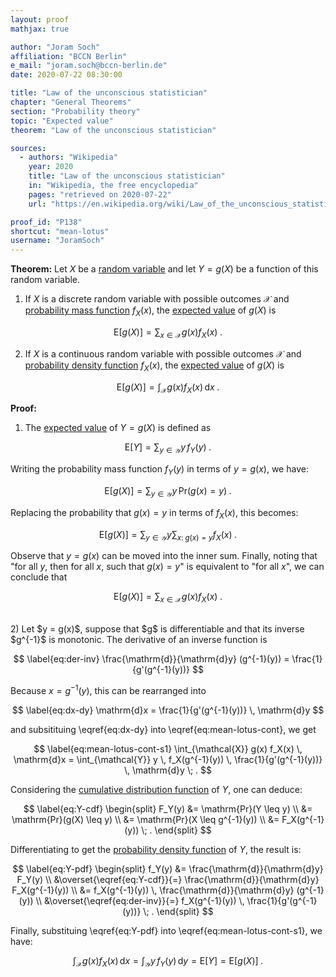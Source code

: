 ```yaml
---
layout: proof
mathjax: true

author: "Joram Soch"
affiliation: "BCCN Berlin"
e_mail: "joram.soch@bccn-berlin.de"
date: 2020-07-22 08:30:00

title: "Law of the unconscious statistician"
chapter: "General Theorems"
section: "Probability theory"
topic: "Expected value"
theorem: "Law of the unconscious statistician"

sources:
  - authors: "Wikipedia"
    year: 2020
    title: "Law of the unconscious statistician"
    in: "Wikipedia, the free encyclopedia"
    pages: "retrieved on 2020-07-22"
    url: "https://en.wikipedia.org/wiki/Law_of_the_unconscious_statistician#Proof"

proof_id: "P138"
shortcut: "mean-lotus"
username: "JoramSoch"
---
```



**Theorem:** Let $X$ be a [random variable](/D/rvar) and let $Y = g(X)$ be a function of this random variable.

1) If $X$ is a discrete random variable with possible outcomes $\mathcal{X}$ and [probability mass function](/D/pmf) $f_X(x)$, the [expected value](/D/mean) of $g(X)$ is

$$ \label{eq:mean-lotus-disc}
\mathrm{E}[g(X)] = \sum_{x \in \mathcal{X}} g(x) f_X(x) \; .
$$

2) If $X$ is a continuous random variable with possible outcomes $\mathcal{X}$ and [probability density function](/D/pdf) $f_X(x)$, the [expected value](/D/mean) of $g(X)$ is

$$ \label{eq:mean-lotus-cont}
\mathrm{E}[g(X)] = \int_{\mathcal{X}} g(x) f_X(x) \, \mathrm{d}x \; .
$$


**Proof:**

1) The [expected value](/D/mean) of $Y = g(X)$ is defined as

$$ \label{eq:mean-lotus-disc-s1}
\mathrm{E}[Y] = \sum_{y \in \mathcal{Y}} y \, f_Y(y) \; .
$$

Writing the probability mass function $f_Y(y)$ in terms of $y = g(x)$, we have:

$$ \label{eq:mean-lotus-disc-s2}
\mathrm{E}[g(X)] = \sum_{y \in \mathcal{Y}} y \, \mathrm{Pr}(g(x) = y) \; .
$$

Replacing the probability that $g(x) = y$ in terms of $f_X(x)$, this becomes:

$$ \label{eq:mean-lotus-disc-s3}
\mathrm{E}[g(X)] = \sum_{y \in \mathcal{Y}} y \sum_{x: \; g(x) = y} f_X(x) \; .
$$

Observe that $y = g(x)$ can be moved into the inner sum. Finally, noting that "for all $y$, then for all $x$, such that $g(x) = y$" is equivalent to "for all $x$", we can conclude that

$$ \label{eq:mean-lotus-disc-s4}
\mathrm{E}[g(X)] = \sum_{x \in \mathcal{X}} g(x) f_X(x) \; .
$$

<br>
2) Let $y = g(x)$, suppose that $g$ is differentiable and that its inverse $g^{-1}$ is monotonic. The derivative of an inverse function is

$$ \label{eq:der-inv}
\frac{\mathrm{d}}{\mathrm{d}y} (g^{-1}(y)) = \frac{1}{g'(g^{-1}(y))}
$$

Because $x = g^{-1}(y)$, this can be rearranged into

$$ \label{eq:dx-dy}
\mathrm{d}x = \frac{1}{g'(g^{-1}(y))} \, \mathrm{d}y
$$

and subsitituing \eqref{eq:dx-dy} into \eqref{eq:mean-lotus-cont}, we get

$$ \label{eq:mean-lotus-cont-s1}
\int_{\mathcal{X}} g(x) f_X(x) \, \mathrm{d}x = \int_{\mathcal{Y}} y \, f_X(g^{-1}(y)) \, \frac{1}{g'(g^{-1}(y))} \, \mathrm{d}y \; .
$$

Considering the [cumulative distribution function](/D/cdf) of $Y$, one can deduce:

$$ \label{eq:Y-cdf}
\begin{split}
F_Y(y) &= \mathrm{Pr}(Y \leq y) \\
&= \mathrm{Pr}(g(X) \leq y) \\
&= \mathrm{Pr}(X \leq g^{-1}(y)) \\
&= F_X(g^{-1}(y)) \; .
\end{split}
$$

Differentiating to get the [probability density function](/D/pdf) of $Y$, the result is:

$$ \label{eq:Y-pdf}
\begin{split}
f_Y(y) &= \frac{\mathrm{d}}{\mathrm{d}y} F_Y(y) \\
&\overset{\eqref{eq:Y-cdf}}{=} \frac{\mathrm{d}}{\mathrm{d}y} F_X(g^{-1}(y)) \\
&= f_X(g^{-1}(y)) \, \frac{\mathrm{d}}{\mathrm{d}y} (g^{-1}(y)) \\
&\overset{\eqref{eq:der-inv}}{=} f_X(g^{-1}(y)) \, \frac{1}{g'(g^{-1}(y))} \; .
\end{split}
$$

Finally, substituing \eqref{eq:Y-pdf} into \eqref{eq:mean-lotus-cont-s1}, we have:

$$ \label{eq:mean-lotus-cont-s2}
\int_{\mathcal{X}} g(x) f_X(x) \, \mathrm{d}x = \int_{\mathcal{Y}} y \, f_Y(y) \, \mathrm{d}y = \mathrm{E}[Y] = \mathrm{E}[g(X)] \; .
$$